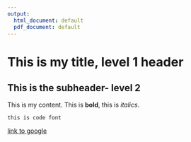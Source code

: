 ```yaml
---
output:
  html_document: default
  pdf_document: default
---
```

# This is my title, level 1 header

## This is the subheader- level 2

This is my content. This is **bold**, this is *italics*.

`this is code font`

[link to google](https://www.google.de/)